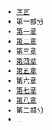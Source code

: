 - [序言](/)
- 第一部分
- [第一章 ](/01.md)
- [第二章 ](/02.md)
- [第三章 ](/03.md)
- [第四章 ](/04.md)
- [第五章 ](/05.md)
- [第六章 ](/06.md)
- [第七章 ](/07.md)
- [第八章 ](/08.md)
- 第二部分
- ...
